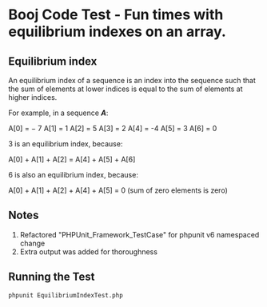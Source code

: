 # Booj Code Test - Fun times with equilibrium indexes on an array.

## Equilibrium index

An equilibrium index of a sequence is an index into the sequence such that the sum of elements at lower indices is equal to the sum of elements at higher indices.

For example, in a sequence   **_A_**:

A[0] = − 7
A[1] = 1
A[2] = 5
A[3] = 2
A[4] = -4
A[5] = 3
A[6] = 0

3   is an equilibrium index, because:

A[0] + A[1] + A[2] = A[4] + A[5] + A[6]

6   is also an equilibrium index, because:

A[0] + A[1] + A[2] + A[4] + A[5] = 0
(sum of zero elements is zero)

## Notes

1. Refactored "PHPUnit_Framework_TestCase" for phpunit v6 namespaced change
2. Extra output was added for thoroughness

## Running the Test
```
phpunit EquilibriumIndexTest.php
```
